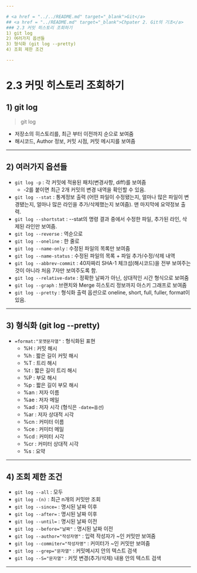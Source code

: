 ```yaml
---

# <a href = "../../README.md" target="_blank">Git</a>
## <a href = "../README.md" target="_blank">Chpater 2. Git의 기초</a>
### 2.3 커밋 히스토리 조회하기
1) git log
2) 여러가지 옵션들
3) 형식화 (git log --pretty)
4) 조회 제한 조건

---
```


# 2.3 커밋 히스토리 조회하기

## 1) git log
> git log
- 저장소의 히스토리를, 최근 부터 이전까지 순으로 보여줌
- 해시코드, Author 정보, 커밋 시점, 커밋 메시지를 보여줌

---

## 2) 여러가지 옵션들
- `git log -p` : 각 커밋에 적용된 패치(변경사항, diff)를 보여줌
  - -2를 붙이면 최근 2개 커밋의 변경 내역을 확인할 수 있음.
- `git log --stat` : 통계정보 출력 (어떤 파일이 수정됐는지, 얼마나 많은 파일이 변경됐는지, 얼마나 많은 라인을 추가/삭제했는지 보여줌). 맨 마지막에 요약정보 출력.
- `git log --shortstat` : --stat의 명령 결과 중에서 수정한 파일, 추가된 라인, 삭제된 라인만 보여줌.
- `git log --reverse` : 역순으로
- `git log --oneline` : 한 줄로
- `git log --name-only` : 수정된 파일의 목록만 보여줌
- `git log --name-status` : 수정된 파일의 목록 + 파일 추가/수정/삭제 내역
- `git log --abbrev-commit` : 40자짜리 SHA-1 체크섬(해시코드)을 전부 보여주는 것이 아니라 처음 7자만 보여주도록 함.
- `git log --relative-date` : 정확한 날짜가 아닌, 상대적인 시간 형식으로 보여줌
- `git log --graph` : 브랜치와 Merge 히스토리 정보까지 아스키 그래프로 보여줌
- `git log --pretty` : 형식화 출력 옵션으로 oneline, short, full, fuller, format이 있음.

---

## 3) 형식화 (git log --pretty)
- `=format:"포맷문자열"` : 형식화된 표현
  - %H : 커밋 해시
  - %h : 짧은 길이 커밋 해시
  - %T : 트리 해시
  - %t : 짧은 길이 트리 해시
  - %P : 부모 해시
  - %p : 짧은 길이 부모 해시
  - %an : 저자 이름
  - %ae : 저자 메일
  - %ad : 저자 시각 (형식은 `-date=옵션`)
  - %ar : 저자 상대적 시각
  - %cn : 커미터 이름
  - %ce : 커미터 메일
  - %cd : 커미터 시각
  - %cr : 커미터 상대적 시각
  - %s : 요약

---

## 4) 조회 제한 조건
- `git log --all` : 모두
- `git log -(n)` : 최근 n개의 커밋만 조회
- `git log --since=` : 명시된 날짜 이후
- `git log --after=` : 명시된 날짜 이후
- `git log --until=` : 명시된 날짜 이전
- `git log --before="날짜"` : 명시된 날짜 이전
- `git log --author="작성자명"` : 입력 작성자가 ~인 커밋만 보여줌
- `git log --commiter="작성자명"` : 커미터가 ~인 커밋만 보여줌
- `git log --grep="문자열"` : 커밋메시지 안의 텍스트 검색 
- `git log --S="문자열"` : 커밋 변경(추가/삭제) 내용 안의 텍스트 검색

---
